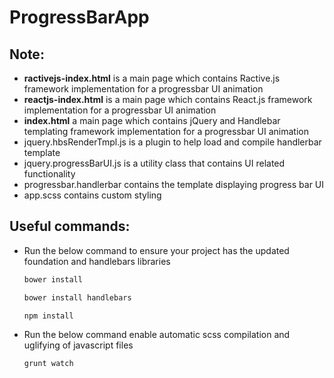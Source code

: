 # ProgressBarApp
## Note:
* **ractivejs-index.html** is a main page which contains Ractive.js framework implementation for a progressbar UI animation
* **reactjs-index.html** is a main page which contains React.js framework implementation for a progressbar UI animation
* **index.html** a main page which contains jQuery and Handlebar templating framework implementation for a progressbar UI animation
* jquery.hbsRenderTmpl.js is a plugin to help load and compile handlerbar template
* jquery.progressBarUI.js is a utility class that contains UI related functionality
* progressbar.handlerbar contains the template displaying progress bar UI
* app.scss contains custom styling


## Useful commands:
* Run the below command to ensure your project has the updated foundation and handlebars libraries	
	```bash
	bower install
	```
	```bash
	bower install handlebars
	```
	```bash
	npm install
	```

* Run the below command enable automatic scss compilation and uglifying of javascript files	
	```bash
	grunt watch
	```